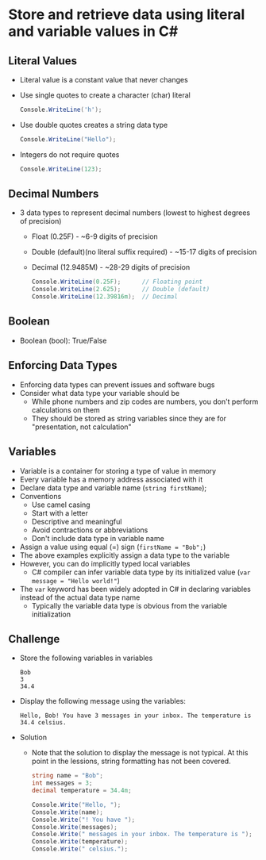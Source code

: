# Store and retrieve data using literal and variable values in C#

## Literal Values
- Literal value is a constant value that never changes
- Use single quotes to create a character (char) literal
    ```csharp
    Console.WriteLine('h');
    ```

- Use double quotes creates a string data type
    ```csharp
    Console.WriteLine("Hello");
    ```

- Integers do not require quotes
    ```csharp
    Console.WriteLine(123);
    ```

## Decimal Numbers
- 3 data types to represent decimal numbers (lowest to highest degrees of precision)
  - Float (0.25F) - ~6-9 digits of precision
  - Double (default)(no literal suffix required) - ~15-17 digits of precision
  - Decimal (12.9485M) - ~28-29 digits of precision

    ```csharp
    Console.WriteLine(0.25F);      // Floating point
    Console.WriteLine(2.625);      // Double (default)
    Console.WriteLine(12.39816m);  // Decimal
    ```

## Boolean
- Boolean (bool): True/False

## Enforcing Data Types
- Enforcing data types can prevent issues and software bugs
- Consider what data type your variable should be
  - While phone numbers and zip codes are numbers, you don't perform calculations on them
  - They should be stored as string variables since they are for "presentation, not calculation"

## Variables
- Variable is a container for storing a type of value in memory
- Every variable has a memory address associated with it
- Declare data type and variable name (```string firstName```);
- Conventions
  - Use camel casing
  - Start with a letter
  - Descriptive and meaningful
  - Avoid contractions or abbreviations
  - Don't include data type in variable name
- Assign a value using equal (=) sign (```firstName = "Bob";```)
- The above examples explicitly assign a data type to the variable
- However, you can do implicitly typed local variables
  - C# compiler can infer variable data type by its initialized value (```var message = "Hello world!"```)
- The ```var``` keyword has been widely adopted in C# in declaring variables instead of the actual data type name
  - Typically the variable data type is obvious from the variable initialization

## Challenge
- Store the following variables in variables
    ```
    Bob
    3
    34.4
    ```
- Display the following message using the variables:
    ```
    Hello, Bob! You have 3 messages in your inbox. The temperature is 34.4 celsius.
    ```

- Solution
  - Note that the solution to display the message is not typical. At this point in the lessions, string formatting has not been covered.

    ```csharp
    string name = "Bob";
    int messages = 3;
    decimal temperature = 34.4m;

    Console.Write("Hello, ");
    Console.Write(name);
    Console.Write("! You have ");
    Console.Write(messages);
    Console.Write(" messages in your inbox. The temperature is ");
    Console.Write(temperature);
    Console.Write(" celsius.");
    ```
